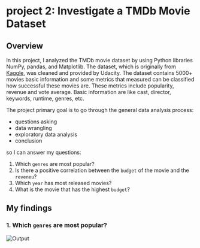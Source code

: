# project 2: Investigate a TMDb Movie Dataset

## Overview
In this project, I analyzed the TMDb movie dataset by using Python libraries NumPy, pandas, and Matplotlib. The dataset, which is originally from [Kaggle](https://www.kaggle.com/tmdb/tmdb-movie-metadata/data), was cleaned and provided by Udacity. The dataset contains 5000+ movies basic information and some metrics that measured can be classified how successful these movies are. These metrics include popularity, revenue and vote average. Basic information are like cast, director, keywords, runtime, genres, etc. 

The project primary goal is to go through the general data analysis process:
- questions asking 
- data wrangling 
- exploratory data analysis 
- conclusion

so I can answer my questions:
1. Which `genres` are most popular?
2. Is there a positive correlation between the `budget` of the movie and the `reveneu`?
3. Which `year` has most released movies?
4. What is the movie that has the highest `budget`?

## My findings
### 1. Which `genres` are most popular?
![Output](https://github.com/shahadl/Udacity-Data-Analysis-Nanodegree/Project_2/blob/main/image/output1.PNG)
